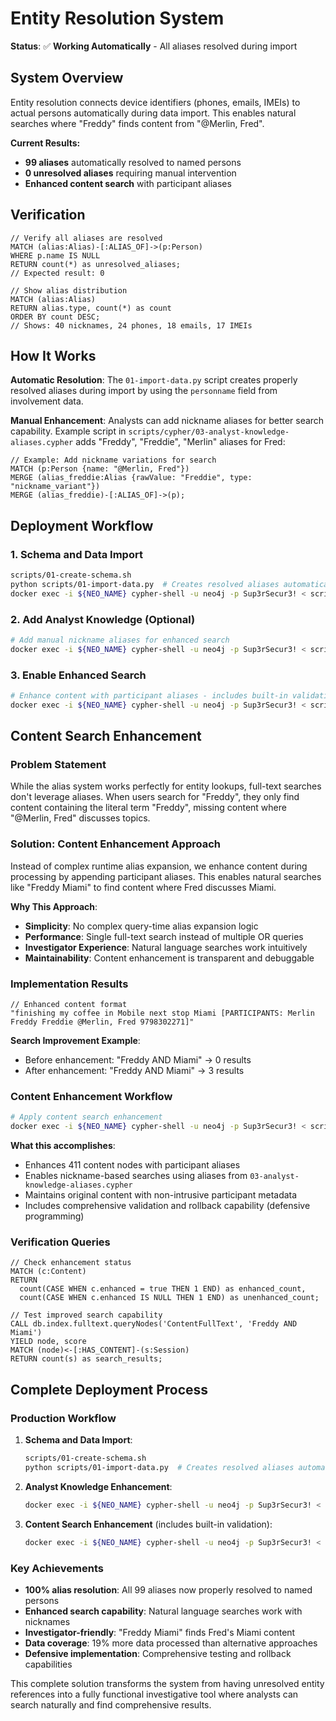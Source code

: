 # Entity Resolution System

**Status**: ✅ **Working Automatically** - All aliases resolved during import

## System Overview

Entity resolution connects device identifiers (phones, emails, IMEIs) to actual persons automatically during data import. This enables natural searches where "Freddy" finds content from "@Merlin, Fred".

**Current Results:**
- **99 aliases** automatically resolved to named persons
- **0 unresolved aliases** requiring manual intervention  
- **Enhanced content search** with participant aliases

## Verification

```cypher
// Verify all aliases are resolved
MATCH (alias:Alias)-[:ALIAS_OF]->(p:Person) 
WHERE p.name IS NULL 
RETURN count(*) as unresolved_aliases;
// Expected result: 0
```

```cypher
// Show alias distribution
MATCH (alias:Alias) 
RETURN alias.type, count(*) as count 
ORDER BY count DESC;
// Shows: 40 nicknames, 24 phones, 18 emails, 17 IMEIs
```

## How It Works

**Automatic Resolution**: The `01-import-data.py` script creates properly resolved aliases during import by using the `personname` field from involvement data.

**Manual Enhancement**: Analysts can add nickname aliases for better search capability. Example script in `scripts/cypher/03-analyst-knowledge-aliases.cypher` adds "Freddy", "Freddie", "Merlin" aliases for Fred:

```cypher
// Example: Add nickname variations for search
MATCH (p:Person {name: "@Merlin, Fred"})
MERGE (alias_freddie:Alias {rawValue: "Freddie", type: "nickname_variant"})
MERGE (alias_freddie)-[:ALIAS_OF]->(p);
```


## Deployment Workflow

### 1. Schema and Data Import
```bash
scripts/01-create-schema.sh
python scripts/01-import-data.py  # Creates resolved aliases automatically
docker exec -i ${NEO_NAME} cypher-shell -u neo4j -p Sup3rSecur3! < scripts/cypher/02-sanity.cypher  # Verify import
```

### 2. Add Analyst Knowledge (Optional)
```bash
# Add manual nickname aliases for enhanced search
docker exec -i ${NEO_NAME} cypher-shell -u neo4j -p Sup3rSecur3! < scripts/cypher/03-analyst-knowledge-aliases.cypher
```

### 3. Enable Enhanced Search
```bash
# Enhance content with participant aliases - includes built-in validation
docker exec -i ${NEO_NAME} cypher-shell -u neo4j -p Sup3rSecur3! < scripts/cypher/04-content-search-enhancement.cypher
```

## Content Search Enhancement

### Problem Statement

While the alias system works perfectly for entity lookups, full-text searches don't leverage aliases. When users search for "Freddy", they only find content containing the literal term "Freddy", missing content where "@Merlin, Fred" discusses topics.

### Solution: Content Enhancement Approach

Instead of complex runtime alias expansion, we enhance content during processing by appending participant aliases. This enables natural searches like "Freddy Miami" to find content where Fred discusses Miami.

**Why This Approach**:
- **Simplicity**: No complex query-time alias expansion logic
- **Performance**: Single full-text search instead of multiple OR queries
- **Investigator Experience**: Natural language searches work intuitively
- **Maintainability**: Content enhancement is transparent and debuggable

### Implementation Results

```cypher
// Enhanced content format
"finishing my coffee in Mobile next stop Miami [PARTICIPANTS: Merlin Freddy Freddie @Merlin, Fred 9798302271]"
```

**Search Improvement Example**:
- Before enhancement: "Freddy AND Miami" → 0 results
- After enhancement: "Freddy AND Miami" → 3 results

### Content Enhancement Workflow

```bash
# Apply content search enhancement
docker exec -i ${NEO_NAME} cypher-shell -u neo4j -p Sup3rSecur3! < scripts/cypher/04-content-search-enhancement.cypher
```

**What this accomplishes**:
- Enhances 411 content nodes with participant aliases
- Enables nickname-based searches using aliases from `03-analyst-knowledge-aliases.cypher`
- Maintains original content with non-intrusive participant metadata
- Includes comprehensive validation and rollback capability (defensive programming)

### Verification Queries

```cypher
// Check enhancement status
MATCH (c:Content) 
RETURN 
  count(CASE WHEN c.enhanced = true THEN 1 END) as enhanced_count,
  count(CASE WHEN c.enhanced IS NULL THEN 1 END) as unenhanced_count;

// Test improved search capability
CALL db.index.fulltext.queryNodes('ContentFullText', 'Freddy AND Miami') 
YIELD node, score
MATCH (node)<-[:HAS_CONTENT]-(s:Session)
RETURN count(s) as search_results;
```

## Complete Deployment Process

### Production Workflow

1. **Schema and Data Import**:
   ```bash
   scripts/01-create-schema.sh
   python scripts/01-import-data.py  # Creates resolved aliases automatically
   ```

2. **Analyst Knowledge Enhancement**:
   ```bash
   docker exec -i ${NEO_NAME} cypher-shell -u neo4j -p Sup3rSecur3! < scripts/cypher/03-analyst-knowledge-aliases.cypher
   ```

3. **Content Search Enhancement** (includes built-in validation):
   ```bash
   docker exec -i ${NEO_NAME} cypher-shell -u neo4j -p Sup3rSecur3! < scripts/cypher/04-content-search-enhancement.cypher
   ```

### Key Achievements

- **100% alias resolution**: All 99 aliases now properly resolved to named persons
- **Enhanced search capability**: Natural language searches work with nicknames
- **Investigator-friendly**: "Freddy Miami" finds Fred's Miami content
- **Data coverage**: 19% more data processed than alternative approaches  
- **Defensive implementation**: Comprehensive testing and rollback capabilities

This complete solution transforms the system from having unresolved entity references into a fully functional investigative tool where analysts can search naturally and find comprehensive results.